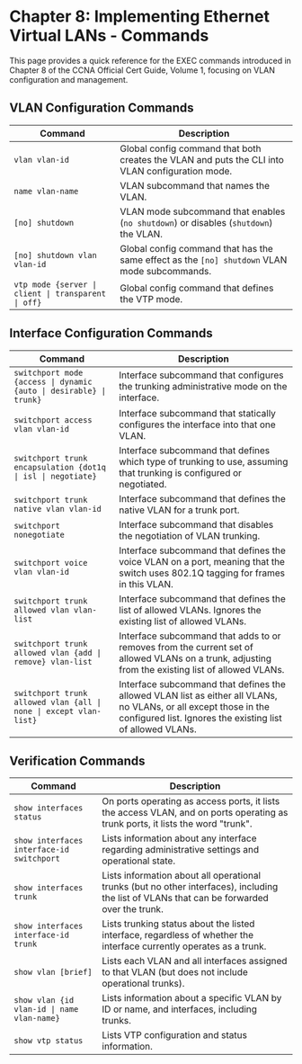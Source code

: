 # Chapter 8: Implementing Ethernet Virtual LANs - Commands

This page provides a quick reference for the EXEC commands introduced in Chapter 8 of the CCNA Official Cert Guide, Volume 1, focusing on VLAN configuration and management.

## VLAN Configuration Commands

| Command | Description |
|---|---|
| `vlan vlan-id` |  Global config command that both creates the VLAN and puts the CLI into VLAN configuration mode. |
| `name vlan-name` | VLAN subcommand that names the VLAN. |
| `[no] shutdown` | VLAN mode subcommand that enables (`no shutdown`) or disables (`shutdown`) the VLAN. |
| `[no] shutdown vlan vlan-id` | Global config command that has the same effect as the `[no] shutdown` VLAN mode subcommands. |
| `vtp mode {server \| client \| transparent \| off}` | Global config command that defines the VTP mode. |

## Interface Configuration Commands

| Command | Description |
|---|---|
| `switchport mode {access \| dynamic {auto \| desirable} \| trunk}` | Interface subcommand that configures the trunking administrative mode on the interface. |
| `switchport access vlan vlan-id` | Interface subcommand that statically configures the interface into that one VLAN. |
| `switchport trunk encapsulation {dot1q \| isl \| negotiate}` | Interface subcommand that defines which type of trunking to use, assuming that trunking is configured or negotiated. |
| `switchport trunk native vlan vlan-id` | Interface subcommand that defines the native VLAN for a trunk port. |
| `switchport nonegotiate` | Interface subcommand that disables the negotiation of VLAN trunking. |
| `switchport voice vlan vlan-id` | Interface subcommand that defines the voice VLAN on a port, meaning that the switch uses 802.1Q tagging for frames in this VLAN. |
| `switchport trunk allowed vlan vlan-list` | Interface subcommand that defines the list of allowed VLANs. Ignores the existing list of allowed VLANs. |
| `switchport trunk allowed vlan {add \| remove} vlan-list` | Interface subcommand that adds to or removes from the current set of allowed VLANs on a trunk, adjusting from the existing list of allowed VLANs. |
| `switchport trunk allowed vlan {all \| none \| except vlan-list}` | Interface subcommand that defines the allowed VLAN list as either all VLANs, no VLANs, or all except those in the configured list. Ignores the existing list of allowed VLANs. |

## Verification Commands

| Command | Description |
|---|---|
| `show interfaces status` | On ports operating as access ports, it lists the access VLAN, and on ports operating as trunk ports, it lists the word "trunk". |
| `show interfaces interface-id switchport` | Lists information about any interface regarding administrative settings and operational state. |
| `show interfaces trunk` | Lists information about all operational trunks (but no other interfaces), including the list of VLANs that can be forwarded over the trunk. |
| `show interfaces interface-id trunk` | Lists trunking status about the listed interface, regardless of whether the interface currently operates as a trunk. |
| `show vlan [brief]` | Lists each VLAN and all interfaces assigned to that VLAN (but does not include operational trunks). |
| `show vlan {id vlan-id \| name vlan-name}` | Lists information about a specific VLAN by ID or name, and interfaces, including trunks. |
| `show vtp status` | Lists VTP configuration and status information. |
